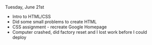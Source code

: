 Tuesday, June 21st
- Intro to HTML/CSS
- Did some small problems to create HTML 
- CSS assignment - recreate Google Homepage 
- Computer crashed, did factory reset and I lost work before I could deploy